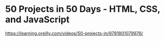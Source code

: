 # 50 Projects in 50 Days - HTML, CSS, and JavaScript

https://learning.oreilly.com/videos/50-projects-in/9781801079976/
